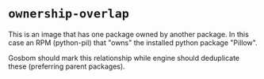 # `ownership-overlap`
This is an image that has one package owned by another package. In this case an RPM (python-pil) that "owns" the installed python package "Pillow".

Gosbom should mark this relationship while engine should deduplicate these (preferring parent packages).
